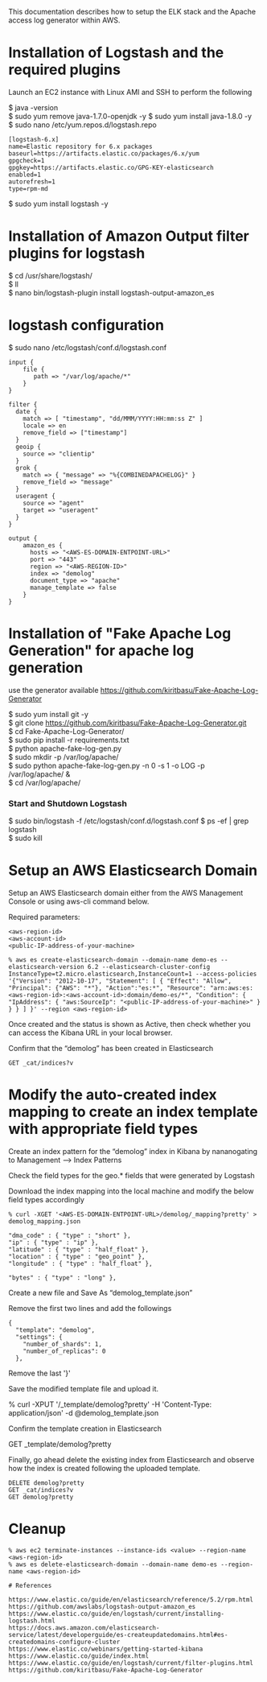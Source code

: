 This documentation describes how to setup the ELK stack and the Apache access log generator within AWS.

# Installation of Logstash and the required plugins

Launch an EC2 instance with Linux AMI and SSH to perform the following

$ java -version  
$ sudo yum remove java-1.7.0-openjdk -y
$ sudo yum install java-1.8.0 -y   
$ sudo nano /etc/yum.repos.d/logstash.repo  
```
[logstash-6.x]
name=Elastic repository for 6.x packages
baseurl=https://artifacts.elastic.co/packages/6.x/yum
gpgcheck=1
gpgkey=https://artifacts.elastic.co/GPG-KEY-elasticsearch
enabled=1
autorefresh=1
type=rpm-md
```
$ sudo yum install logstash -y  

# Installation of Amazon Output filter plugins for logstash 

$ cd /usr/share/logstash/  
$ ll  
$ nano bin/logstash-plugin install logstash-output-amazon_es  

# logstash configuration

$ sudo nano /etc/logstash/conf.d/logstash.conf  
```
input {
    file {
       path => "/var/log/apache/*"
    }
}

filter {
  date {
    match => [ "timestamp", "dd/MMM/YYYY:HH:mm:ss Z" ]
    locale => en
    remove_field => ["timestamp"]
  }
  geoip {
    source => "clientip"
  }
  grok {
    match => { "message" => "%{COMBINEDAPACHELOG}" }
    remove_field => "message"
  }
  useragent {
    source => "agent"
    target => "useragent"
  }
}

output {
    amazon_es {
      hosts => "<AWS-ES-DOMAIN-ENTPOINT-URL>"
      port => "443"
      region => "<AWS-REGION-ID>"
      index => "demolog"
      document_type => "apache"
      manage_template => false
    }
}
```
 
# Installation of "Fake Apache Log Generation" for apache log generation

use the generator available <https://github.com/kiritbasu/Fake-Apache-Log-Generator>

$ sudo yum install git -y  
$ git clone https://github.com/kiritbasu/Fake-Apache-Log-Generator.git  
$ cd Fake-Apache-Log-Generator/   
$ sudo pip install -r requirements.txt  
$ python apache-fake-log-gen.py  
$ sudo mkdir -p /var/log/apache/  
$ sudo python apache-fake-log-gen.py -n 0 -s 1 -o LOG -p /var/log/apache/ &  
$ cd /var/log/apache/  

### Start and Shutdown Logstash
$ sudo bin/logstash -f /etc/logstash/conf.d/logstash.conf 
$ ps -ef | grep logstash  
$ sudo kill <process-id> 

# Setup an AWS Elasticsearch Domain

Setup an AWS Elasticsearch domain either from the AWS Management Console or using aws-cli command below.

Required parameters:
```
<aws-region-id>
<aws-account-id>
<public-IP-address-of-your-machine>
```
```
% aws es create-elasticsearch-domain --domain-name demo-es --elasticsearch-version 6.2 --elasticsearch-cluster-config InstanceType=t2.micro.elasticsearch,InstanceCount=1 --access-policies '{"Version": "2012-10-17", "Statement": [ { "Effect": "Allow", "Principal": {"AWS": "*"}, "Action":"es:*", "Resource": "arn:aws:es:<aws-region-id>:<aws-account-id>:domain/demo-es/*", "Condition": { "IpAddress": { "aws:SourceIp": "<public-IP-address-of-your-machine>" } } } ] }' --region <aws-region-id>
```

Once created and the status is shown as Active, then check whether you can access the Kibana URL in your local browser.

Confirm that the “demolog” has been created in Elasticsearch
```
GET _cat/indices?v
```

# Modify the auto-created index mapping to create an index template with appropriate field types
Create an index pattern for the “demolog” index in Kibana by nananogating to Management —> Index Patterns

Check the field types for the geo.* fields that were generated by Logstash

Download the index mapping into the local machine and modify the below field types accordingly
```
% curl -XGET '<AWS-ES-DOMAIN-ENTPOINT-URL>/demolog/_mapping?pretty' > demolog_mapping.json
```
```
"dma_code" : { "type" : "short" },
"ip" : { "type" : "ip" },
"latitude" : { "type" : "half_float" },
"location" : { "type" : "geo_point" },
"longitude" : { "type" : "half_float" },
```
```
"bytes" : { "type" : "long" },
```
Create a new file and Save As “demolog_template.json”

Remove the first two lines and add the followings
```
{
  "template": "demolog",
  "settings": {
    "number_of_shards": 1,
    "number_of_replicas": 0
  },
 ```
Remove the last '}'

Save the modified template file and upload it.

% curl -XPUT '<AWS-ES-DOMAIN-ENTPOINT-URL>/_template/demolog?pretty' -H 'Content-Type: application/json' -d @demolog_template.json

Confirm the template creation in Elasticsearch

GET _template/demolog?pretty

Finally, go ahead delete the existing index from Elasticsearch and observe how the index is created following the uploaded template.
```
DELETE demolog?pretty
GET _cat/indices?v
GET demolog?pretty
```


# Cleanup
```
% aws ec2 terminate-instances --instance-ids <value> --region-name <aws-region-id>
% aws es delete-elasticsearch-domain --domain-name demo-es --region-name <aws-region-id>

# References

https://www.elastic.co/guide/en/elasticsearch/reference/5.2/rpm.html
https://github.com/awslabs/logstash-output-amazon_es
https://www.elastic.co/guide/en/logstash/current/installing-logstash.html
https://docs.aws.amazon.com/elasticsearch-service/latest/developerguide/es-createupdatedomains.html#es-createdomains-configure-cluster
https://www.elastic.co/webinars/getting-started-kibana
https://www.elastic.co/guide/index.html
https://www.elastic.co/guide/en/logstash/current/filter-plugins.html
https://github.com/kiritbasu/Fake-Apache-Log-Generator

